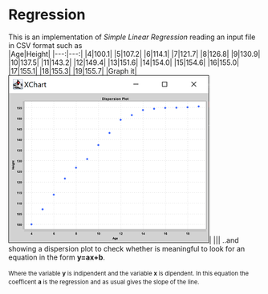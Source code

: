 # Regression

This is an implementation of <i>Simple Linear Regression</i> reading an input file in CSV format such as</br> 
|Age|Height|
|---:|---:|
|4|100.1|
|5|107.2|
|6|114.1|
|7|121.7|
|8|126.8|
|9|130.9|
|10|137.5|
|11|143.2|
|12|149.4|
|13|151.6|
|14|154.0|
|15|154.6|
|16|155.0|
|17|155.1|
|18|155.3|
|19|155.7|
|Graph it|![chart](img/dispersion.png)|
|||
..and showing a dispersion plot to check whether is meaningful to look for an equation in the form <b>y=ax+b</b>. 

<small>Where the variable <b>y</b> is indipendent and the variable  <b>x</b> is dipendent. In this equation the coefficent <b>a</b> is the regression and as usual gives the slope of the line.</small>


